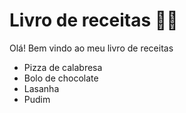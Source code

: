# Livro de receitas :woman_cook:

Olá! Bem vindo ao meu livro de receitas 

- Pizza de calabresa
- Bolo de chocolate
- Lasanha
- Pudim
